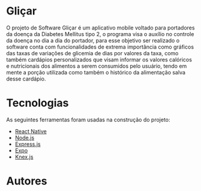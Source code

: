 <h1>Gliçar</h1>

<p>O projeto de Software Gliçar é um aplicativo mobile voltado para portadores da doença da Diabetes Mellitus tipo 2, o programa visa o auxílio no controle da doença no dia a dia do portador, para esse objetivo ser realizado o software conta com funcionalidades de extrema importância como gráficos das taxas de variações de glicemia de dias por valores da taxa, como também cardápios personalizados que visam informar os valores calóricos e nutricionais dos alimentos a serem consumidos pelo usuário, tendo em mente a porção utilizada como também o histórico da alimentação salva desse cardápio.</p>

<h1>Tecnologias</h1>

As seguintes ferramentas foram usadas na construção do projeto:

- [React Native](https://reactnative.dev/)
- [Node.js](https://nodejs.org/en/)
- [Express.js](https://expressjs.com/pt-br/)
- [Expo](https://expo.io/)
- [Knex.js](http://knexjs.org/)

<h1>Autores</h1>
